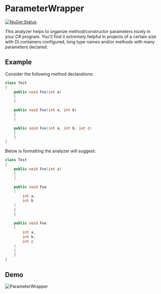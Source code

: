 # ParameterWrapper
[![NuGet Status](https://img.shields.io/nuget/v/CodeAnalysis.ParameterWrapper)](https://www.nuget.org/packages/CodeAnalysis.ParameterWrapper/)

This analyzer helps to organize method/constructor parameters nicely in your C# program. 
You'll find it extremely helpful in projects of a certain size with DI containers configured, long type names and/or methods with many parameters declared.

## Example

Consider the following method declarations:

```cs
class Test
{   
    public void Foo(int a)
    {
    }
    
    public void Foo(int a, int b)
    {
    }
    
    public void Foo(int a, int b, int c)
    {
    }
}
```

Below is formatting the analyzer will suggest:

```cs
class Test
{   
    public void Foo(int a)
    {
    }
    
    public void Foo
    (
        int a,
        int b
    )
    {
    }
    
    public void Foo
    (
        int a,
        int b,
        int c
    )
    {
    }
}
```

## Demo

![ParameterWrapper](https://user-images.githubusercontent.com/16582701/101297384-d1423300-3839-11eb-8ad3-48a4354dfad2.gif)
